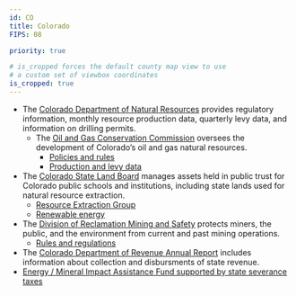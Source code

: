 ```yaml
---
id: CO
title: Colorado
FIPS: 08

priority: true

# is_cropped forces the default county map view to use
# a custom set of viewbox coordinates
is_cropped: true
---
```

* The [Colorado Department of Natural Resources](http://dnr.state.co.us/Pages/DNRDefault.aspx)  provides regulatory information, monthly resource production data, quarterly levy data, and information on drilling permits.
  - The [Oil and Gas Conservation Commission](http://cogcc.state.co.us/#/home) oversees the development of Colorado’s oil and gas natural resources.
    - [Policies and rules](http://cogcc.state.co.us/#/home)
    - [Production and levy data](http://cogcc.state.co.us/data.html#/cogis)
* The [Colorado State Land Board](http://trustlands.state.co.us/Pages/SLB.aspx) manages assets held in public trust for Colorado public schools and institutions, including state lands used for natural resource extraction.
  - [Resource Extraction Group](http://trustlands.state.co.us/Sections/Minerals/Pages/Minerals.aspx)
  - [Renewable energy](http://trustlands.state.co.us/Projects/Pages/RenewableEnergy.aspx)
* The [Division of Reclamation Mining and Safety](http://mining.state.co.us/Pages/Home.aspx) protects miners, the public, and the environment from current and past mining operations.
  - [Rules and regulations](http://mining.state.co.us/Rules/Pages/home.aspx)
* The [Colorado Department of Revenue Annual Report](https://www.colorado.gov/pacific/revenue/annual-report) includes information about collection and disbursments of state revenue.
* [Energy / Mineral Impact Assistance Fund supported by state severance taxes](https://www.colorado.gov/pacific/dola/energymineral-impact-assistance-fund-eiaf)
